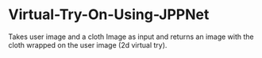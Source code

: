 # Virtual-Try-On-Using-JPPNet
Takes user image and a cloth Image as input and returns an image with the cloth wrapped on the user image (2d virtual try).
